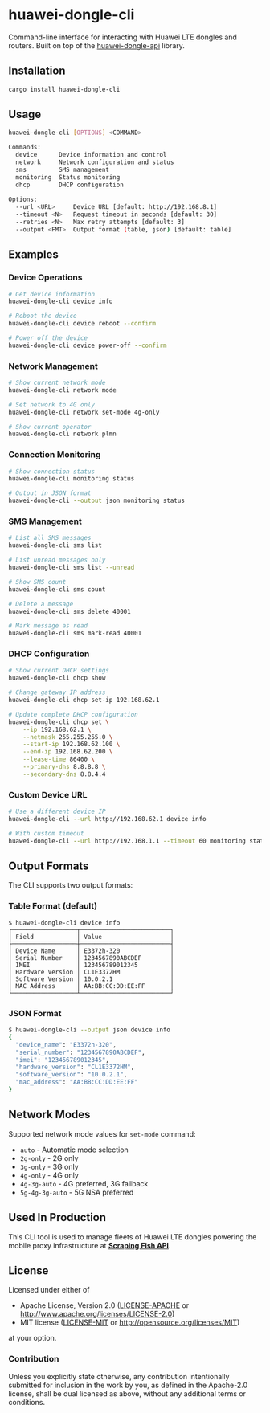 # huawei-dongle-cli

Command-line interface for interacting with Huawei LTE dongles and routers. Built on top of the [huawei-dongle-api](https://crates.io/crates/huawei-dongle-api) library.

## Installation

```bash
cargo install huawei-dongle-cli
```

## Usage

```bash
huawei-dongle-cli [OPTIONS] <COMMAND>

Commands:
  device      Device information and control
  network     Network configuration and status
  sms         SMS management
  monitoring  Status monitoring
  dhcp        DHCP configuration
  
Options:
  --url <URL>     Device URL [default: http://192.168.8.1]
  --timeout <N>   Request timeout in seconds [default: 30]
  --retries <N>   Max retry attempts [default: 3]
  --output <FMT>  Output format (table, json) [default: table]
```

## Examples

### Device Operations

```bash
# Get device information
huawei-dongle-cli device info

# Reboot the device
huawei-dongle-cli device reboot --confirm

# Power off the device
huawei-dongle-cli device power-off --confirm
```

### Network Management

```bash
# Show current network mode
huawei-dongle-cli network mode

# Set network to 4G only
huawei-dongle-cli network set-mode 4g-only

# Show current operator
huawei-dongle-cli network plmn
```

### Connection Monitoring

```bash
# Show connection status
huawei-dongle-cli monitoring status

# Output in JSON format
huawei-dongle-cli --output json monitoring status
```

### SMS Management

```bash
# List all SMS messages
huawei-dongle-cli sms list

# List unread messages only
huawei-dongle-cli sms list --unread

# Show SMS count
huawei-dongle-cli sms count

# Delete a message
huawei-dongle-cli sms delete 40001

# Mark message as read
huawei-dongle-cli sms mark-read 40001
```

### DHCP Configuration

```bash
# Show current DHCP settings
huawei-dongle-cli dhcp show

# Change gateway IP address
huawei-dongle-cli dhcp set-ip 192.168.62.1

# Update complete DHCP configuration
huawei-dongle-cli dhcp set \
    --ip 192.168.62.1 \
    --netmask 255.255.255.0 \
    --start-ip 192.168.62.100 \
    --end-ip 192.168.62.200 \
    --lease-time 86400 \
    --primary-dns 8.8.8.8 \
    --secondary-dns 8.8.4.4
```

### Custom Device URL

```bash
# Use a different device IP
huawei-dongle-cli --url http://192.168.62.1 device info

# With custom timeout
huawei-dongle-cli --url http://192.168.1.1 --timeout 60 monitoring status
```

## Output Formats

The CLI supports two output formats:

### Table Format (default)
```
$ huawei-dongle-cli device info
┌──────────────────┬─────────────────────────┐
│ Field            │ Value                   │
├──────────────────┼─────────────────────────┤
│ Device Name      │ E3372h-320              │
│ Serial Number    │ 1234567890ABCDEF        │
│ IMEI             │ 123456789012345         │
│ Hardware Version │ CL1E3372HM              │
│ Software Version │ 10.0.2.1                │
│ MAC Address      │ AA:BB:CC:DD:EE:FF       │
└──────────────────┴─────────────────────────┘
```

### JSON Format
```bash
$ huawei-dongle-cli --output json device info
{
  "device_name": "E3372h-320",
  "serial_number": "1234567890ABCDEF",
  "imei": "123456789012345",
  "hardware_version": "CL1E3372HM",
  "software_version": "10.0.2.1",
  "mac_address": "AA:BB:CC:DD:EE:FF"
}
```

## Network Modes

Supported network mode values for `set-mode` command:

- `auto` - Automatic mode selection
- `2g-only` - 2G only
- `3g-only` - 3G only  
- `4g-only` - 4G only
- `4g-3g-auto` - 4G preferred, 3G fallback
- `5g-4g-3g-auto` - 5G NSA preferred

## Used In Production

This CLI tool is used to manage fleets of Huawei LTE dongles powering the mobile proxy infrastructure at **[Scraping Fish API](https://scrapingfish.com)**.

## License

Licensed under either of

* Apache License, Version 2.0 ([LICENSE-APACHE](../LICENSE-APACHE) or http://www.apache.org/licenses/LICENSE-2.0)
* MIT license ([LICENSE-MIT](../LICENSE-MIT) or http://opensource.org/licenses/MIT)

at your option.

### Contribution

Unless you explicitly state otherwise, any contribution intentionally submitted for inclusion in the work by you, as defined in the Apache-2.0 license, shall be dual licensed as above, without any additional terms or conditions.